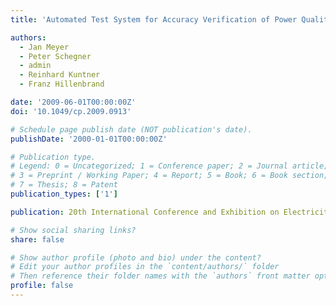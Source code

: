 ```yaml
---
title: 'Automated Test System for Accuracy Verification of Power Quality Measurement Instruments'

authors:
  - Jan Meyer
  - Peter Schegner
  - admin
  - Reinhard Kuntner
  - Franz Hillenbrand

date: '2009-06-01T00:00:00Z'
doi: '10.1049/cp.2009.0913'

# Schedule page publish date (NOT publication's date).
publishDate: '2000-01-01T00:00:00Z'

# Publication type.
# Legend: 0 = Uncategorized; 1 = Conference paper; 2 = Journal article;
# 3 = Preprint / Working Paper; 4 = Report; 5 = Book; 6 = Book section;
# 7 = Thesis; 8 = Patent
publication_types: ['1']

publication: 20th International Conference and Exhibition on Electricity Distribution (CIRED 2009)

# Show social sharing links?
share: false

# Show author profile (photo and bio) under the content?
# Edit your author profiles in the `content/authors/` folder
# Then reference their folder names with the `authors` front matter option above
profile: false
---
```

